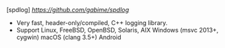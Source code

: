 [spdlog] *https://github.com/gabime/spdlog*
- Very fast, header-only/compiled, C++ logging library.
- Support Linux, FreeBSD, OpenBSD, Solaris, AIX
    Windows (msvc 2013+, cygwin)
    macOS (clang 3.5+)
    Android



